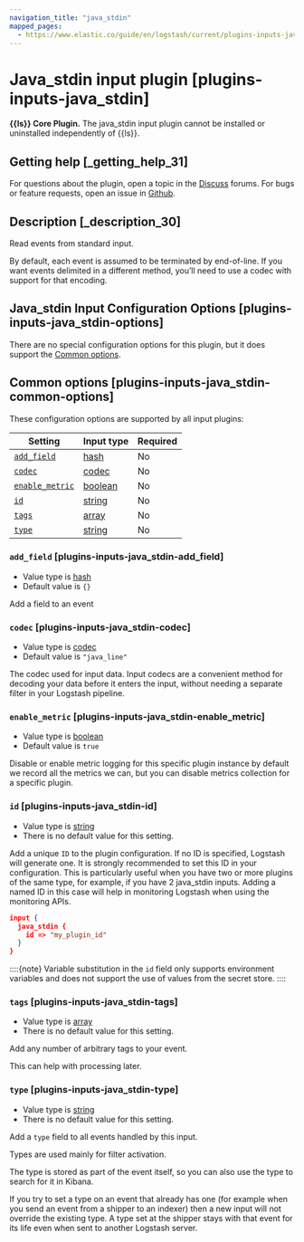 ```yaml
---
navigation_title: "java_stdin"
mapped_pages:
  - https://www.elastic.co/guide/en/logstash/current/plugins-inputs-java_stdin.html
---
```


# Java_stdin input plugin [plugins-inputs-java_stdin]


**{{ls}} Core Plugin.** The java_stdin input plugin cannot be installed or uninstalled independently of {{ls}}.

## Getting help [_getting_help_31]

For questions about the plugin, open a topic in the [Discuss](http://discuss.elastic.co) forums. For bugs or feature requests, open an issue in [Github](https://github.com/logstash).


## Description [_description_30]

Read events from standard input.

By default, each event is assumed to be terminated by end-of-line. If you want events delimited in a different method, you’ll need to use a codec with support for that encoding.


## Java_stdin Input Configuration Options [plugins-inputs-java_stdin-options]

There are no special configuration options for this plugin, but it does support the [Common options](plugins-inputs-java_stdin.md#plugins-inputs-java_stdin-common-options).


## Common options [plugins-inputs-java_stdin-common-options]

These configuration options are supported by all input plugins:

| Setting | Input type | Required |
| --- | --- | --- |
| [`add_field`](plugins-inputs-java_stdin.md#plugins-inputs-java_stdin-add_field) | [hash](logstash://reference/configuration-file-structure.md#hash) | No |
| [`codec`](plugins-inputs-java_stdin.md#plugins-inputs-java_stdin-codec) | [codec](logstash://reference/configuration-file-structure.md#codec) | No |
| [`enable_metric`](plugins-inputs-java_stdin.md#plugins-inputs-java_stdin-enable_metric) | [boolean](logstash://reference/configuration-file-structure.md#boolean) | No |
| [`id`](plugins-inputs-java_stdin.md#plugins-inputs-java_stdin-id) | [string](logstash://reference/configuration-file-structure.md#string) | No |
| [`tags`](plugins-inputs-java_stdin.md#plugins-inputs-java_stdin-tags) | [array](logstash://reference/configuration-file-structure.md#array) | No |
| [`type`](plugins-inputs-java_stdin.md#plugins-inputs-java_stdin-type) | [string](logstash://reference/configuration-file-structure.md#string) | No |

### `add_field` [plugins-inputs-java_stdin-add_field]

* Value type is [hash](logstash://reference/configuration-file-structure.md#hash)
* Default value is `{}`

Add a field to an event


### `codec` [plugins-inputs-java_stdin-codec]

* Value type is [codec](logstash://reference/configuration-file-structure.md#codec)
* Default value is `"java_line"`

The codec used for input data. Input codecs are a convenient method for decoding your data before it enters the input, without needing a separate filter in your Logstash pipeline.


### `enable_metric` [plugins-inputs-java_stdin-enable_metric]

* Value type is [boolean](logstash://reference/configuration-file-structure.md#boolean)
* Default value is `true`

Disable or enable metric logging for this specific plugin instance by default we record all the metrics we can, but you can disable metrics collection for a specific plugin.


### `id` [plugins-inputs-java_stdin-id]

* Value type is [string](logstash://reference/configuration-file-structure.md#string)
* There is no default value for this setting.

Add a unique `ID` to the plugin configuration. If no ID is specified, Logstash will generate one. It is strongly recommended to set this ID in your configuration. This is particularly useful when you have two or more plugins of the same type, for example, if you have 2 java_stdin inputs. Adding a named ID in this case will help in monitoring Logstash when using the monitoring APIs.

```json
input {
  java_stdin {
    id => "my_plugin_id"
  }
}
```

::::{note} 
Variable substitution in the `id` field only supports environment variables and does not support the use of values from the secret store.
::::



### `tags` [plugins-inputs-java_stdin-tags]

* Value type is [array](logstash://reference/configuration-file-structure.md#array)
* There is no default value for this setting.

Add any number of arbitrary tags to your event.

This can help with processing later.


### `type` [plugins-inputs-java_stdin-type]

* Value type is [string](logstash://reference/configuration-file-structure.md#string)
* There is no default value for this setting.

Add a `type` field to all events handled by this input.

Types are used mainly for filter activation.

The type is stored as part of the event itself, so you can also use the type to search for it in Kibana.

If you try to set a type on an event that already has one (for example when you send an event from a shipper to an indexer) then a new input will not override the existing type. A type set at the shipper stays with that event for its life even when sent to another Logstash server.



